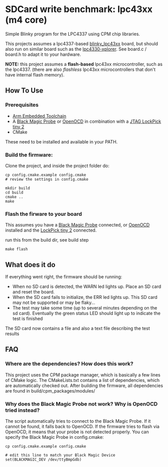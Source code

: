 # SDCard write benchmark: lpc43xx (m4 core)

Simple Blinky program for the LPC4337 using CPM chip libraries.

This projects assumes a lpc4337-based [blinky_lpc43xx](https://github.com/blinky101/blinky_lpc43xx/tree/master/hardware) board, but should also run on similar board such as the [lpc4330-xplorer](https://www.nxp.com/support/developer-resources/nxp-designs/lpc4330-xplorer-board:OM13027). See board.c / board.h to adapt it to your hardware.

**NOTE:** this project assumes a **flash-based** lpc43xx microcontroller, such as the lpc4337. (there are also *flashless* lpc43xx microcontrollers that don't have internal flash memory).


## How To Use

### Prerequisites

- [Arm Embedded Toolchain](https://developer.arm.com/open-source/gnu-toolchain/gnu-rm/downloads)
- A [Black Magic Probe](https://github.com/blacksphere/blackmagic/wiki) or [OpenOCD](http://openocd.org) in combination with a [JTAG LockPick tiny 2](http://www.distortec.com/jtag-lock-pick-tiny-2/) 
- CMake

These need to be installed and available in your PATH.

### Build the firmware:

Clone the project, and inside the project folder do:
```
cp config.cmake.example config.cmake
# review the settings in config.cmake

mkdir build
cd build
cmake ..
make
```

### Flash the firware to your board

This assumes you have a [Black Magic Probe](https://github.com/blacksphere/blackmagic/wiki) connected, or [OpenOCD](http://openocd.org) installed and the [LockPick tiny 2](http://www.distortec.com/jtag-lock-pick-tiny-2/) connected.

run this from the build dir, see build step
```
make flash
```

## What does it do

If everything went right, the firmware should be running:
- When no SD card is detected, the WARN led lights up. Place an SD card and reset the board.
- When the SD card fails to initialize, the ERR led lights up. This SD card may not be supported or may be flaky...
- The test may take some time (up to several minutes depending on the sd card). Eventually the green status LED should light up to indicate the test is finished

The SD card now contains a file and also a text file describing the test results




## FAQ

### Where are the dependencies? How does this work?

This project uses the CPM package manager, which is basically a few lines of CMake logic.
The CMakeLists.txt contains a list of dependencies, which are automatically checked out.
After building the firmware, all dependencies are found in build/cpm_packages/modules/


### Why does the Black Magic Probe not work? Why is OpenOCD tried instead?

The script automatically tries to connect to the Black Magic Probe. If it cannot be found, it falls back to OpenOCD.
If the firmware tries to flash via OpenOCD, it means that your probe is not detected properly.
You can specify the Black Magic Probe in config.cmake:
```
cp config.cmake.example config.cmake

# edit this line to match your Black Magic Device
set(BLACKMAGIC_DEV /dev/ttyBmpGdb)
```

